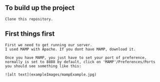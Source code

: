## To build up the project
```
Clone this repository.
```
## First things first
```
First we need to get running our server. 
I used MAMP with Apache. If you dont have MAMP, download it.

Once you have MAMP, you just have to set your port of preference, normally is set to 8888 by default, click on 'MAMP'/Preferences/Ports you should see something like this:

![alt text](exampleImages/mampExample.jpg)
```